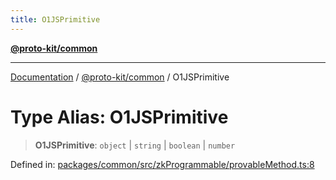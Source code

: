 ```yaml
---
title: O1JSPrimitive
---
```


[**@proto-kit/common**](../README.md)

***

[Documentation](../../../README.md) / [@proto-kit/common](../README.md) / O1JSPrimitive

# Type Alias: O1JSPrimitive

> **O1JSPrimitive**: `object` \| `string` \| `boolean` \| `number`

Defined in: [packages/common/src/zkProgrammable/provableMethod.ts:8](https://github.com/proto-kit/framework/blob/4d6b3b6da51b3edee0fbf25ce72c1f59ec61e891/packages/common/src/zkProgrammable/provableMethod.ts#L8)
